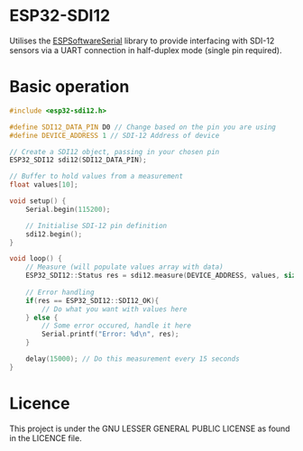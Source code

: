# ESP32-SDI12

Utilises the [ESPSoftwareSerial](https://github.com/plerup/espsoftwareserial) library to provide interfacing with SDI-12 sensors via a UART connection in half-duplex mode (single pin required).

# Basic operation

```c++
#include <esp32-sdi12.h>

#define SDI12_DATA_PIN D0 // Change based on the pin you are using
#define DEVICE_ADDRESS 1 // SDI-12 Address of device

// Create a SDI12 object, passing in your chosen pin
ESP32_SDI12 sdi12(SDI12_DATA_PIN);

// Buffer to hold values from a measurement
float values[10];

void setup() {
    Serial.begin(115200);

    // Initialise SDI-12 pin definition
    sdi12.begin();
}

void loop() {
    // Measure (will populate values array with data)
    ESP32_SDI12::Status res = sdi12.measure(DEVICE_ADDRESS, values, sizeof(values));
    
    // Error handling
    if(res == ESP32_SDI12::SDI12_OK){
        // Do what you want with values here
    } else {
        // Some error occured, handle it here
        Serial.printf("Error: %d\n", res);
    }

    delay(15000); // Do this measurement every 15 seconds
}
```

# Licence
This project is under the GNU LESSER GENERAL PUBLIC LICENSE as found in the LICENCE file.
